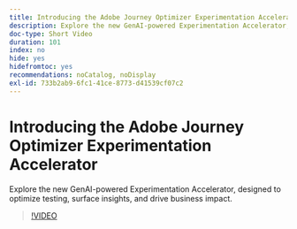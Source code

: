 ```yaml
---
title: Introducing the Adobe Journey Optimizer Experimentation Accelerator
description: Explore the new GenAI-powered Experimentation Accelerator, designed to optimize testing, surface insights, and drive business impact.
doc-type: Short Video
duration: 101
index: no
hide: yes
hidefromtoc: yes
recommendations: noCatalog, noDisplay
exl-id: 733b2ab9-6fc1-41ce-8773-d41539cf07c2
---
```

# Introducing the Adobe Journey Optimizer Experimentation Accelerator

Explore the new GenAI-powered Experimentation Accelerator, designed to optimize testing, surface insights, and drive business impact.

<!-- 62_S531_3442531_100_introducing-the-adobe-journey-optimizer-experimentation-accelerator -->
>[!VIDEO](https://video.tv.adobe.com/v/3458230/?learn=on&enablevpops=true)
